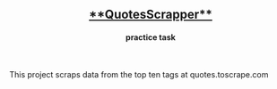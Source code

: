 <h2 align="center"><u>**QuotesScrapper**</u></h2>

<h4 align="center"> practice task </h4>

<p align="center">
<br>
</p>

This project scraps data from the top ten tags at quotes.toscrape.com

